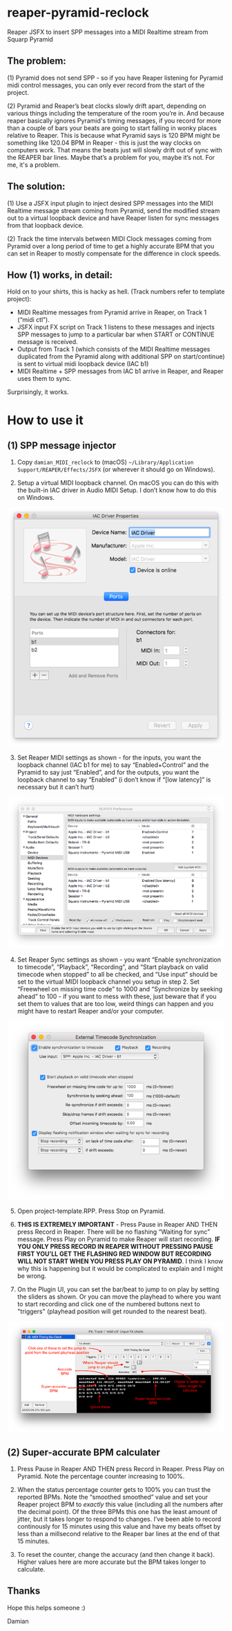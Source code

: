 # reaper-pyramid-reclock
Reaper JSFX to insert SPP messages into a MIDI Realtime stream from Squarp Pyramid

## The problem:

(1) Pyramid does not send SPP - so if you have Reaper listening for Pyramid midi control messages, you can only ever record from the start of the project.

(2) Pyramid and Reaper’s beat clocks slowly drift apart, depending on various things including the temperature of the room you’re in. And because reaper basically ignores Pyramid's timing messages, if you record for more than a couple of bars your beats are going to start falling in wonky places relative to Reaper. This is because what Pyramid says is 120 BPM might be something like 120.04 BPM in Reaper - this is just the way clocks on computers work. That means the beats just will slowly drift out of sync with the REAPER bar lines. Maybe that’s a problem for you, maybe it’s not. For me, it's a problem.

## The solution:

(1) Use a JSFX input plugin to inject desired SPP messages into the MIDI Realtime message stream coming from Pyramid, send the modified stream out to a virtual loopback device and have Reaper listen for sync messages from that loopback device.

(2) Track the time intervals between MIDI Clock messages coming from Pyramid over a long period of time to get a highly accurate BPM that you can set in Reaper to mostly compensate for the difference in clock speeds.

## How (1) works, in detail:

Hold on to your shirts, this is hacky as hell. (Track numbers refer to template project):

* MIDI Realtime messages from Pyramid arrive in Reaper, on Track 1 (“midi ctl”).
* JSFX input FX script on Track 1 listens to these messages and injects SPP messages to jump to a particular bar when START or CONTINUE message is received.
* Output from Track 1 (which consists of the MIDI Realtime messages duplicated from the Pyramid along with additional SPP on start/continue) is sent to virtual midi loopback device (IAC b1)
* MIDI Realtime + SPP messages from IAC b1 arrive in Reaper, and Reaper uses them to sync.

Surprisingly, it works.


# How to use it

## (1) SPP message injector

1. Copy `damian_MIDI_reclock` to (macOS) `~/Library/Application Support/REAPER/Effects/JSFX` (or wherever it should go on Windows).

2. Setup a virtual MIDI loopback channel. On macOS you can do this with the built-in IAC driver in Audio MIDI Setup. I don’t know how to do this on Windows.

![IAC settings](https://github.com/damian0815/reaper-pyramid-reclock/raw/main/How-to/Audio%20MIDI%20Setup%20-%20IAC%20driver.png)

3. Set Reaper MIDI settings as shown - for the inputs, you want the loopback channel (IAC b1 for me) to say “Enabled+Control” and the Pyramid to say just “Enabled”, and for the outputs, you want the loopback channel to say “Enabled” (i don’t know if “\[low latency\]” is necessary but it can’t hurt)

![Reaper MIDI settings](https://github.com/damian0815/reaper-pyramid-reclock/raw/main/How-to/REAPER%20-%20MIDI%20settings.png)

4. Set Reaper Sync settings as shown - you want “Enable synchronization to timecode”, “Playback”, “Recording”, and “Start playback on valid timecode when stopped” to all be checked, and “Use input” should be set to the virtual MIDI loopback channel you setup in step 2. Set “Freewheel on missing time code” to 1000 and “Synchronize by seeking ahead” to 100 - if you want to mess with these, just beware that if you set them to values that are too low, weird things can happen and you might have to restart Reaper and/or your computer.

![Reaper sync settings](https://github.com/damian0815/reaper-pyramid-reclock/raw/main/How-to/REAPER%20-%20sync%20settings.png)

5. Open project-template.RPP. Press Stop on Pyramid.

6. **THIS IS EXTREMELY IMPORTANT** - Press Pause in Reaper AND THEN press Record in Reaper. There will be no flashing “Waiting for sync” message. Press Play on Pyramid to make Reaper will start recording. **IF YOU ONLY PRESS RECORD IN REAPER WITHOUT PRESSING PAUSE FIRST YOU’LL GET THE FLASHING RED WINDOW BUT RECORDING WILL NOT START WHEN YOU PRESS PLAY ON PYRAMID**. I think I know why this is happening but it would be complicated to explain and I might be wrong.

7. On the Plugin UI, you can set the bar/beat to jump to on play by setting the sliders as shown. Or you can move the playhead to where you want to start recording and click one of the numbered buttons next to "triggers" (playhead position will get rounded to the nearest beat).

![JSFX plugin UI](https://github.com/damian0815/reaper-pyramid-reclock/raw/main/How-to/plugin-ui.png)


## (2) Super-accurate BPM calculater

1. Press Pause in Reaper AND THEN press Record in Reaper. Press Play on Pyramid. Note the percentage counter increasing to 100%. 

2. When the status percentage counter gets to 100% you can trust the reported BPMs. Note the “smoothed smoothed” value and set your Reaper project BPM to *exactly* this value (including all the numbers after the decimal point). Of the three BPMs this one has the least amount of jitter, but it takes longer to respond to changes. I’ve been able to record continously for 15 minutes using this value and have my beats offset by less than a millsecond relative to the Reaper bar lines at the end of that 15 minutes.

3. To reset the counter, change the accuracy (and then change it back). Higher values here are more accurate but the BPM takes longer to calculate.

## Thanks

Hope this helps someone :)

Damian
